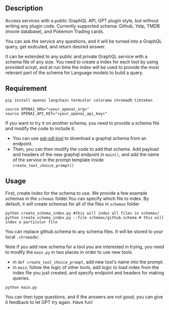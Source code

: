 ## Description

Access services with a public GraphQL API, GPT plugin style, but without writing any plugin code.
Currently supported schema: Github, Yelp, TMDB (movie database), and Pokemon Trading cards. 

You can ask the service any questions, and it will be turned into a GraphQL query, get exdcuted, and return desired answer.

It can be extended to any public and private GraphQL service with a schema file of any size. You need to create a index for each tool by using provided scirpt, and at run time the index will be used to provide the most relevant part of the schema for Language models to build a query. 

## Requirement
```
pip install openai langchain termcolor colorama chromadb tiktoken
```

```
source OPENAI_ORG="<your_openai_org>"
source OPENAI_API_KEY="<your_openai_api_key>"
```

If you want to try it on another schema, you need to provide a schema file and modify the code to include it.
- You can use [gql-sdl tool](https://www.npmjs.com/package/gql-sdl) to download a graphql schema from an endpoint. 
- Then, you can then modify the code to add that schema. Add payload and headers of the new graphql endpoint in `main()`, and add the name of the service in the prompt template inside `create_tool_choice_prompt()`

## Usage
First, create index for the schema to use. We provide a few example schemas in the `schemas` folder.You can specify which file to index. By default, it will create schemas for all of the files in `schemas` folder
```
python create_schema_index.py #this will index all files in schemas/ 
python create_schema_index.py --file schemas/github.schema # this will index a particular file
``` 
You can replace github.schema to any schema files. It will be stored to your local `.chromadb/`. 

Note if you add new schema for a tool you are interested in trying, you need to modify the `main.py` in two places in order to use new tools. 
- in `def create_tool_choice_prompt`, add new tool's name into the prompt.
- in `main`, follow the logic of other tools, add logic to load index from the index file you just created, and specify endpoint and headers for making queries.

```
python main.py
```

You can then type questions, and if the answers are not good, you can give it feedback to let GPT try again. 
Have fun! 